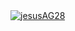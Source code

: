 <a href="#jesusAG28-title">
  <img src="https://github-readme-stats.vercel.app/api?username=jesusAG28&show_icons=true&count_private=true&include_all_commits=true&theme=merko" alt="jesusAG28" align="center" />
</a>